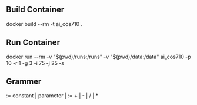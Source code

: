 ## Build Container

docker build --rm -t ai_cos710 .

## Run Container

docker run --rm -v "$(pwd)/runs:/runs" -v "$(pwd)/data:/data" ai_cos710 -p 10 -r 1 -g 3 -i 75 -j 25 -s

## Grammer

<expr> := constant | parameter | <expr> <op> <expr>
<op> := + | - | / | \*
